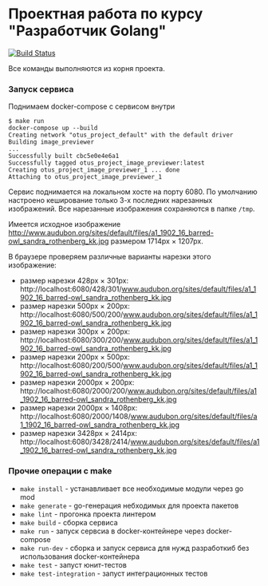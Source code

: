 # Проектная работа по курсу "Разработчик Golang"
[![Build Status](https://travis-ci.com/andreyAKor/otus_project_test.svg?branch=master)](https://travis-ci.com/andreyAKor/otus_project_test)

Все команды выполняются из корня проекта.

### Запуск сервиса
Поднимаем docker-compose с сервисом внутри
```shell script
$ make run
docker-compose up --build
Creating network "otus_project_default" with the default driver
Building image_previewer
...
Successfully built cbc5e0e4e6a1
Successfully tagged otus_project_image_previewer:latest
Creating otus_project_image_previewer_1 ... done
Attaching to otus_project_image_previewer_1
```

Сервис поднимается на локальном хосте на порту 6080.
По умолчанию настроено кеширование только 3-х последних нарезанных изображений. Все нарезанные изображения сохраняются в папке `/tmp`.

Имеется исходное изображение http://www.audubon.org/sites/default/files/a1_1902_16_barred-owl_sandra_rothenberg_kk.jpg размером 1714px × 1207px.

В браузере проверяем различные варианты нарезки этого изображение:
- размер нарезки 428px × 301px: http://localhost:6080/428/301/www.audubon.org/sites/default/files/a1_1902_16_barred-owl_sandra_rothenberg_kk.jpg
- размер нарезки 500px × 200px: http://localhost:6080/500/200/www.audubon.org/sites/default/files/a1_1902_16_barred-owl_sandra_rothenberg_kk.jpg
- размер нарезки 300px × 200px: http://localhost:6080/300/200/www.audubon.org/sites/default/files/a1_1902_16_barred-owl_sandra_rothenberg_kk.jpg
- размер нарезки 200px × 500px: http://localhost:6080/200/500/www.audubon.org/sites/default/files/a1_1902_16_barred-owl_sandra_rothenberg_kk.jpg
- размер нарезки 2000px × 200px: http://localhost:6080/2000/200/www.audubon.org/sites/default/files/a1_1902_16_barred-owl_sandra_rothenberg_kk.jpg
- размер нарезки 2000px × 1408px: http://localhost:6080/2000/1408/www.audubon.org/sites/default/files/a1_1902_16_barred-owl_sandra_rothenberg_kk.jpg
- размер нарезки 3428px × 2414px: http://localhost:6080/3428/2414/www.audubon.org/sites/default/files/a1_1902_16_barred-owl_sandra_rothenberg_kk.jpg

### Прочие операции с make
- `make install` - устанавливает все необходимые модули через go mod
- `make generate` - go-генерация небходимых для проекта пакетов
- `make lint` - прогонка проекта линтером
- `make build` - сборка сервиса
- `make run` - запуск сервсиа в docker-контейнере через docker-compose
- `make run-dev` - сборка и запуск сервиса для нужд разработкиб без использования docker-контейнера
- `make test` - запуст юнит-тестов
- `make test-integration` - запуст интеграционных тестов
